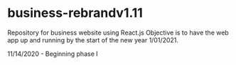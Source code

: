 # business-rebrandv1.11
Repository for business website using React.js
Objective is to have the web app up and running by the start of the new year 1/01/2021.

11/14/2020 - Beginning phase I 
